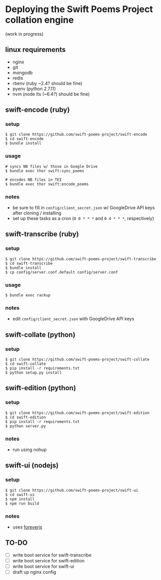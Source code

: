 Deploying the Swift Poems Project collation engine
====================

(work in progress)


linux requirements
------------------

- nginx
- git
- mongodb
- redis
- rbenv (ruby ~2.4? should be fine)
- pyenv (python 2.7.11)
- nvm (node lts (~6.4?) should be fine)


swift-encode (ruby)
-------------------

### setup

```
$ git clone https://github.com/swift-poems-project/swift-encode
$ cd swift-encode
$ bundle install
```

### usage

```
# syncs NB files w/ those in Google Drive
$ bundle exec thor swift:sync_poems

# encodes NB files in TEI
$ bundle exec thor swift:encode_poems
```

### notes

- be sure to fill in `config/client_secret.json` w/ GoogleDrive API keys after
  cloning / installing
- set up these tasks as a cron (`0 0 * * *` and `0 4 * * *`, respectively)



swift-transcribe (ruby)
-----------------------

### setup

```
$ git clone https://github.com/swift-poems-project/swift-transcribe
$ cd swift-transcribe
$ bundle install
$ cp config/server.conf.default config/server.conf
```


### usage

```
$ bundle exec rackup
```

### notes

- edit `config/client_secret.json` with GoogleDrive API keys


swift-collate (python)
----------------------

### setup

```
$ git clone https://github.com/swift-poems-project/swift-collate
$ cd swift-collate
$ pip install -r requirements.txt
$ python setup.py install
```


swift-edition (python)
----------------------

### setup

```
$ git clone https://github.com/swift-poems-project/swift-edition
$ cd swift-edition
$ pip install -r requirements.txt
$ python server.py
```

### notes

- run using nohup


swift-ui (nodejs)
-----------------

### setup

```
$ git clone https://github.com/swift-poems-project/swift-ui
$ cd swift-ui
$ npm install
$ npm run build
```

### notes

- uses [foreverjs](https://github.com/foreverjs/forever)

TO-DO
-----

- [ ] write boot service for swift-transcribe
- [ ] write boot service for swift-edition
- [ ] write boot service for swift-ui
- [ ] draft up nginx config
